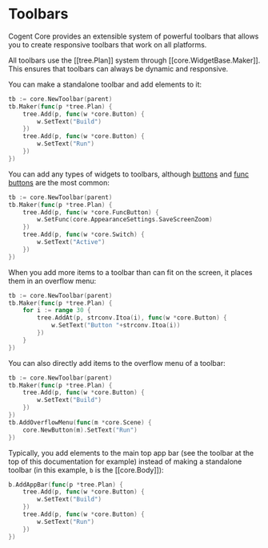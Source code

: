 # Toolbars

Cogent Core provides an extensible system of powerful toolbars that allows you to create responsive toolbars that work on all platforms.

All toolbars use the [[tree.Plan]] system through [[core.WidgetBase.Maker]]. This ensures that toolbars can always be dynamic and responsive.

You can make a standalone toolbar and add elements to it:

```Go
tb := core.NewToolbar(parent)
tb.Maker(func(p *tree.Plan) {
    tree.Add(p, func(w *core.Button) {
        w.SetText("Build")
    })
    tree.Add(p, func(w *core.Button) {
        w.SetText("Run")
    })
})
```

You can add any types of widgets to toolbars, although [buttons](../basic/buttons) and [func buttons](../other/func-buttons) are the most common:

```Go
tb := core.NewToolbar(parent)
tb.Maker(func(p *tree.Plan) {
    tree.Add(p, func(w *core.FuncButton) {
        w.SetFunc(core.AppearanceSettings.SaveScreenZoom)
    })
    tree.Add(p, func(w *core.Switch) {
        w.SetText("Active")
    })
})
```

When you add more items to a toolbar than can fit on the screen, it places them in an overflow menu:

```Go
tb := core.NewToolbar(parent)
tb.Maker(func(p *tree.Plan) {
    for i := range 30 {
        tree.AddAt(p, strconv.Itoa(i), func(w *core.Button) {
            w.SetText("Button "+strconv.Itoa(i))
        })
    }
})
```

You can also directly add items to the overflow menu of a toolbar:

```Go
tb := core.NewToolbar(parent)
tb.Maker(func(p *tree.Plan) {
    tree.Add(p, func(w *core.Button) {
        w.SetText("Build")
    })
})
tb.AddOverflowMenu(func(m *core.Scene) {
    core.NewButton(m).SetText("Run")
})
```

Typically, you add elements to the main top app bar (see the toolbar at the top of this documentation for example) instead of making a standalone toolbar (in this example, `b` is the [[core.Body]]):

```go
b.AddAppBar(func(p *tree.Plan) {
    tree.Add(p, func(w *core.Button) {
        w.SetText("Build")
    })
    tree.Add(p, func(w *core.Button) {
        w.SetText("Run")
    })
})
```
